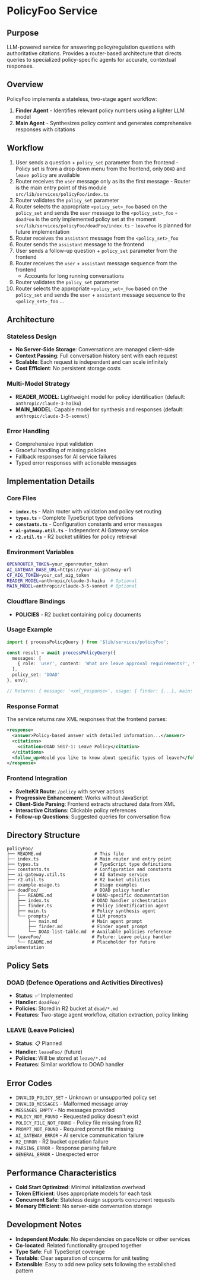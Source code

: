 # PolicyFoo Service

## Purpose
LLM-powered service for answering policy/regulation questions with authoritative citations. Provides a router-based architecture that directs queries to specialized policy-specific agents for accurate, contextual responses.

## Overview
PolicyFoo implements a stateless, two-stage agent workflow:
1. **Finder Agent** - Identifies relevant policy numbers using a lighter LLM model
2. **Main Agent** - Synthesizes policy content and generates comprehensive responses with citations

## Workflow
   1. User sends a question + `policy_set` parameter from the frontend
    - Policy set is from a drop down menu from the frontend, only `DOAD` and `leave policy` are available
   2. Router receives the `user` message only as its the first message
    - Router is the main entry point of this module `src/lib/services/policyFoo/index.ts`
   3. Router validates the `policy_set` parameter
   4. Router selects the appropriate `<policy_set>_foo` based on the `policy_set` and sends the `user` message to the `<policy_set>_foo`
    - `doadFoo` is the only implemented policy set at the moment `src/lib/services/policyFoo/doadFoo/index.ts`
    - `leaveFoo` is planned for future implementation
   5. Router receives the `assistant` message from the `<policy_set>_foo`
   6. Router sends the `assistant` message to the frontend
   7. User sends a follow-up question + `policy_set` parameter from the frontend
   8. Router receives the `user` + `assistant` message sequence from the frontend
      - Accounts for long running conversations
   9. Router validates the `policy_set` parameter
   10. Router selects the appropriate `<policy_set>_foo` based on the `policy_set` and sends the `user` + `assistant` message sequence to the `<policy_set>_foo`
   ...

## Architecture

### Stateless Design
- **No Server-Side Storage**: Conversations are managed client-side
- **Context Passing**: Full conversation history sent with each request
- **Scalable**: Each request is independent and can scale infinitely
- **Cost Efficient**: No persistent storage costs

### Multi-Model Strategy
- **READER_MODEL**: Lightweight model for policy identification (default: `anthropic/claude-3-haiku`)
- **MAIN_MODEL**: Capable model for synthesis and responses (default: `anthropic/claude-3-5-sonnet`)

### Error Handling
- Comprehensive input validation
- Graceful handling of missing policies
- Fallback responses for AI service failures
- Typed error responses with actionable messages

## Implementation Details

### Core Files
- **`index.ts`** - Main router with validation and policy set routing
- **`types.ts`** - Complete TypeScript type definitions
- **`constants.ts`** - Configuration constants and error messages
- **`ai-gateway.util.ts`** - Independent AI Gateway service
- **`r2.util.ts`** - R2 bucket utilities for policy retrieval

### Environment Variables
```bash
OPENROUTER_TOKEN=your_openrouter_token
AI_GATEWAY_BASE_URL=https://your-ai-gateway-url
CF_AIG_TOKEN=your_caf_aig_token
READER_MODEL=anthropic/claude-3-haiku  # Optional
MAIN_MODEL=anthropic/claude-3-5-sonnet # Optional
```

### Cloudflare Bindings
- **POLICIES** - R2 bucket containing policy documents

### Usage Example
```typescript
import { processPolicyQuery } from '$lib/services/policyFoo';

const result = await processPolicyQuery({
  messages: [
    { role: 'user', content: 'What are leave approval requirements?', timestamp: Date.now() }
  ],
  policy_set: 'DOAD'
}, env);

// Returns: { message: '<xml_response>', usage: { finder: {...}, main: {...} } }
```

### Response Format
The service returns raw XML responses that the frontend parses:
```xml
<response>
  <answer>Policy-based answer with detailed information...</answer>
  <citations>
    <citation>DOAD 5017-1: Leave Policy</citation>
  </citations>
  <follow_up>Would you like to know about specific types of leave?</follow_up>
</response>
```

### Frontend Integration
- **SvelteKit Route**: `/policy` with server actions
- **Progressive Enhancement**: Works without JavaScript
- **Client-Side Parsing**: Frontend extracts structured data from XML
- **Interactive Citations**: Clickable policy references
- **Follow-up Questions**: Suggested queries for conversation flow

## Directory Structure
```
policyFoo/
├── README.md                    # This file
├── index.ts                     # Main router and entry point
├── types.ts                     # TypeScript type definitions
├── constants.ts                 # Configuration and constants
├── ai-gateway.util.ts           # AI Gateway service
├── r2.util.ts                   # R2 bucket utilities
├── example-usage.ts             # Usage examples
├── doadFoo/                     # DOAD policy handler
│   ├── README.md               # DOAD-specific documentation
│   ├── index.ts                # DOAD handler orchestration
│   ├── finder.ts               # Policy identification agent
│   ├── main.ts                 # Policy synthesis agent
│   └── prompts/                # LLM prompts
│       ├── main.md             # Main agent prompt
│       ├── finder.md           # Finder agent prompt
│       └── DOAD-list-table.md  # Available policies reference
└── leaveFoo/                   # Future: Leave policy handler
    └── README.md               # Placeholder for future implementation
```

## Policy Sets

### DOAD (Defence Operations and Activities Directives)
- **Status**: ✅ Implemented
- **Handler**: `doadFoo/`  
- **Policies**: Stored in R2 bucket at `doad/*.md`
- **Features**: Two-stage agent workflow, citation extraction, policy linking

### LEAVE (Leave Policies)
- **Status**: 📋 Planned
- **Handler**: `leaveFoo/` (future)
- **Policies**: Will be stored at `leave/*.md`
- **Features**: Similar workflow to DOAD handler

## Error Codes
- `INVALID_POLICY_SET` - Unknown or unsupported policy set
- `INVALID_MESSAGES` - Malformed message array
- `MESSAGES_EMPTY` - No messages provided
- `POLICY_NOT_FOUND` - Requested policy doesn't exist
- `POLICY_FILE_NOT_FOUND` - Policy file missing from R2
- `PROMPT_NOT_FOUND` - Required prompt file missing
- `AI_GATEWAY_ERROR` - AI service communication failure
- `R2_ERROR` - R2 bucket operation failure
- `PARSING_ERROR` - Response parsing failure
- `GENERAL_ERROR` - Unexpected error

## Performance Characteristics
- **Cold Start Optimized**: Minimal initialization overhead
- **Token Efficient**: Uses appropriate models for each task
- **Concurrent Safe**: Stateless design supports concurrent requests
- **Memory Efficient**: No server-side conversation storage

## Development Notes
- **Independent Module**: No dependencies on paceNote or other services
- **Co-located**: Related functionality grouped together
- **Type Safe**: Full TypeScript coverage
- **Testable**: Clear separation of concerns for unit testing
- **Extensible**: Easy to add new policy sets following the established pattern